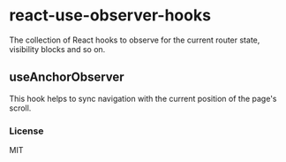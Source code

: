 # react-use-observer-hooks

The collection of React hooks to observe for the current router state, visibility blocks and so on.

## useAnchorObserver

This hook helps to sync navigation with the current position of the page's scroll.

### License

MIT
